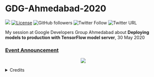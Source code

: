 # GDG-Ahmedabad-2020

[![](https://img.shields.io/badge/Rishit-Dagli-brightgreen.svg?colorB=00ff00)](https://www.rishit.tech)
[![License](https://img.shields.io/badge/License-Apache%202.0-blue.svg)](https://opensource.org/licenses/Apache-2.0)
![GitHub followers](https://img.shields.io/github/followers/Rishit-dagli?style=social)
![Twitter Follow](https://img.shields.io/twitter/follow/rishit_dagli?style=social)
![Twitter URL](https://img.shields.io/twitter/url?style=social&url=https%3A%2F%2Fgithub.com%2FRishit-dagli%2FGDG-Ahmedabad-2020)

My session at Google Developers Group Ahmedabad about **Deploying models to production with TensorFlow model server**, 30 May 2020

<h3> <a href="https://www.meetup.com/GDG-Ahmedabad/events/270477738/">Event Announcement</a></h3>

<p align="center">
  <img src="https://github.com/Rishit-dagli/GDG-Ahmedabad-2020/blob/master/images/rishit.jpg">
  
  <details>
  <summary>Credits</summary>
  Poster designed by Vatsal Trivedi- https://twitter.com/trivedivatsal_
  </details>
</p>

